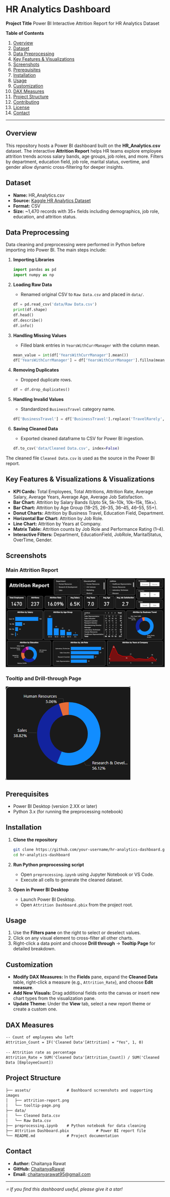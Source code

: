 # HR Analytics Dashboard

**Project Title**
Power BI Interactive Attrition Report for HR Analytics Dataset

**Table of Contents**

1. [Overview](#overview)
2. [Dataset](#dataset)
3. [Data Preprocessing](#data-preprocessing)
4. [Key Features & Visualizations](#key-features--visualizations)
5. [Screenshots](#screenshots)
6. [Prerequisites](#prerequisites)
7. [Installation](#installation)
8. [Usage](#usage)
9. [Customization](#customization)
10. [DAX Measures](#dax-measures)
11. [Project Structure](#project-structure)
12. [Contributing](#contributing)
13. [License](#license)
14. [Contact](#contact)

---

## Overview

This repository hosts a Power BI dashboard built on the **HR\_Analytics.csv** dataset. The interactive **Attrition Report** helps HR teams explore employee attrition trends across salary bands, age groups, job roles, and more. Filters by department, education field, job role, marital status, overtime, and gender allow dynamic cross-filtering for deeper insights.

## Dataset

* **Name:** HR\_Analytics.csv
* **Source:** [Kaggle HR Analytics Dataset](https://www.kaggle.com/code/xokent/hr-analytics-dataset-eda/input)
* **Format:** CSV
* **Size:** \~1,470 records with 35+ fields including demographics, job role, education, and attrition status.

## Data Preprocessing

Data cleaning and preprocessing were performed in Python before importing into Power BI. The main steps include:

1. **Importing Libraries**

   ```python
   import pandas as pd
   import numpy as np
   ```
2. **Loading Raw Data**

   * Renamed original CSV to `Raw Data.csv` and placed in `data/`.

   ```python
   df = pd.read_csv('data/Raw Data.csv')  
   print(df.shape)  
   df.head()  
   df.describe()  
   df.info()
   ```
3. **Handling Missing Values**

   * Filled blank entries in `YearsWithCurrManager` with the column mean.

   ```python
   mean_value = int(df['YearsWithCurrManager'].mean())  
   df['YearsWithCurrManager'] = df['YearsWithCurrManager'].fillna(mean_value)
   ```
4. **Removing Duplicates**

   * Dropped duplicate rows.

   ```python
   df = df.drop_duplicates()
   ```
5. **Handling Invalid Values**

   * Standardized `BusinessTravel` category name.

   ```python
   df['BusinessTravel'] = df['BusinessTravel'].replace('TravelRarely', 'Travel_Rarely')
   ```
6. **Saving Cleaned Data**

   * Exported cleaned dataframe to CSV for Power BI ingestion.

   ```python
   df.to_csv('data/Cleaned Data.csv', index=False)
   ```

The cleaned file `Cleaned Data.csv` is used as the source in the Power BI report.

## Key Features & Visualizations & Visualizations

* **KPI Cards:** Total Employees, Total Attritions, Attrition Rate, Average Salary, Average Years, Average Age, Average Job Satisfaction.
* **Bar Chart:** Attrition by Salary Bands (Upto 5k, 5k–10k, 10k–15k, 15k+).
* **Bar Chart:** Attrition by Age Group (18–25, 26–35, 36–45, 46–55, 55+).
* **Donut Charts:** Attrition by Business Travel, Education Field, Department.
* **Horizontal Bar Chart:** Attrition by Job Role.
* **Line Chart:** Attrition by Years at Company.
* **Matrix Table:** Attrition counts by Job Role and Performance Rating (1–4).
* **Interactive Filters:** Department, EducationField, JobRole, MaritalStatus, OverTime, Gender.

## Screenshots

### Main Attrition Report

![Attrition Report](assets/attrition-report.png)

### Tooltip and Drill-through Page

![Tooltip Page](assets/tooltip-page.png)



## Prerequisites

* Power BI Desktop (version 2.XX or later)
* Python 3.x (for running the preprocessing notebook)

## Installation

1. **Clone the repository**

   ```bash
   git clone https://github.com/your-username/hr-analytics-dashboard.git
   cd hr-analytics-dashboard
   ```

2. **Run Python preprocessing script**

   * Open `preprocessing.ipynb` using Jupyter Notebook or VS Code.
   * Execute all cells to generate the cleaned dataset.

3. **Open in Power BI Desktop**

   * Launch Power BI Desktop.
   * Open `Attrition Dashboard.pbix` from the project root.

## Usage

1. Use the **Filters pane** on the right to select or deselect values.
2. Click on any visual element to cross-filter all other charts.
3. Right-click a data point and choose **Drill through** → **Tooltip Page** for detailed breakdown.

## Customization

* **Modify DAX Measures:** In the **Fields** pane, expand the **Cleaned Data** table, right-click a measure (e.g., `Attrition_Rate`), and choose **Edit measure**.
* **Add New Visuals:** Drag additional fields onto the canvas or insert new chart types from the visualization pane.
* **Update Theme:** Under the **View** tab, select a new report theme or create a custom one.

## DAX Measures

```DAX
-- Count of employees who left
Attrition_Count = IF('Cleaned Data'[Attrition] = "Yes", 1, 0)

-- Attrition rate as percentage
Attrition_Rate = SUM('Cleaned Data'[Attrition_Count]) / SUM('Cleaned Data [EmployeeCount])
```



## Project Structure

```
├── assets/                # Dashboard screenshots and supporting images
│   ├── attrition-report.png
│   └── tooltip-page.png
├── data/                  
│   └── Cleaned Data.csv
│   └── Raw Data.csv
├── preprocessing.ipynb    # Python notebook for data cleaning
├── Attrition Dashboard.pbix            # Power BI report file
└── README.md              # Project documentation
```




## Contact

* **Author:** Chaitanya Rawat
* **GitHub:** [ChaitanyaRawat](https://github.com/ChaitanyaRawat)
* **Email:** [chaitanyarawat95@gmail.com](mailto:chaitanyarawat95@gmail.com)

---

*⭐ If you find this dashboard useful, please give it a star!*
